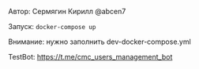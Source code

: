 Автор: Сермягин Кирилл @abcen7

Запуск: `docker-compose up`

Внимание: нужно заполнить dev-docker-compose.yml

TestBot: https://t.me/cmc_users_management_bot